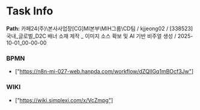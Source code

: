 # Task Info

**Path:** 카페24(주)\본사사업장\[CG]MI본부\MIH그룹\CD팀 / kjjeong02 / [338523] 국내_글로벌_D2C 배너 소재 제작 _ 이미지 소스 확보 및 AI 기반 비주얼 생성 / 2025-10-01_00-00-00

### BPMN
- ["https://n8n-mi-027-web.hanpda.com/workflow/dZQIIGq1mBOcf3Jw"]

### WIKI
- ["https://wiki.simplexi.com/x/VcZmpg"]

